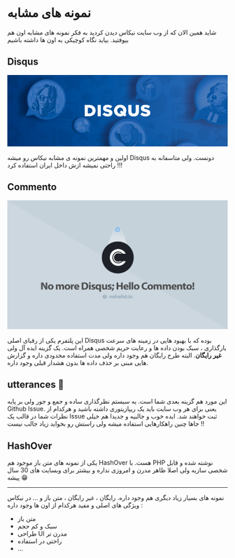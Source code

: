 # نمونه های مشابه

شاید همین الان که از وب سایت نیکاس دیدن کردید به فکر نمونه های مشابه اون هم بیوفتید. بیاید نگاه کوچیکی به اون ها داشته باشیم

## Disqus

![disqus](../images/disqus.png)

اولین و مهمترین نمونه ی مشابه نیکاس رو میشه Disqus دونست. ولی متاسفانه به راحتی نمیشه ازش داخل ایران استفاده کرد !!!

## Commento

![commento](../images/commento.png)

این پلتفرم یکی از رقبای اصلی Disqus بوده که با بهبود هایی در زمینه های سرعت بارگذاری ، سبک بودن داده ها و رعایت حریم شخصی همراه است. یک گزینه ایده آل ولی **غیر رایگان**.
البته طرح رایگان هم وجود داره ولی مدت استفاده محدودی داره و گزارش هایی مبنی بر حذف داده ها بدون هشدار قبلی وجود داره.

## utterances 🔮

این مورد هم گزینه بعدی شما است. یه سیستم نظرگذاری ساده و جمع و جور ولی بر پایه Github Issue. یعنی برای هر وب سایت باید یک ریپازیتوری داشته باشید و هرکدام از نظرات شما در قالب یک Issue ثبت خواهند شد. ایده خوب و جالبیه و جدیدا هم خیلی جاها چنین راهکارهایی استفاده میشه ولی راستش رو بخواید زیاد جالب نیست !!

## HashOver

یکی از نمونه های متن باز موجود هم HashOver هست. با PHP نوشته شده و قابل شخصی سازیه ولی اصلا ظاهر مدرن و امروزی نداره و بیشتر برای وبسایت های 30 سال پیشه 😁

---

نمونه های بسیار زیاد دیگری هم وجود داره. رایگان ، غیر رایگان ، متن باز و ...
در نیکاس ویژگی های اصلی و مفید هرکدام از اون ها وجود داره :

-   متن باز
-   سبک و کم حجم
-   طراحی UI مدرن تر
-   راحتی در استفاده
-   ...
